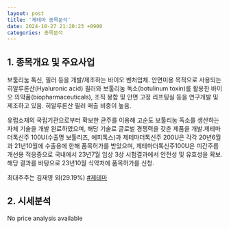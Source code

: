 ```yaml
---
layout: post
title: '제테마 종목분석'
date: 2024-10-27 21:20:23 +0900
categories: 종목분석
---
```


## 1. 종목개요 및 주요사업

보툴리눔 톡신, 필러 등을 개발/제조하는 바이오 벤처업체. 안면미용 목적으로 사용되는 히알루론산(Hyaluronic acid) 필러와 보툴리눔 독소(botulinum toxin)를 활용한 바이오 의약품(biopharmaceuticals), 조직 봉합 및 안면 고정 리프팅실 등을 연구개발 및 제조하고 있음. 히알루론산 필러 매출 비중이 높음.

유럽소재의 국립기관으로부터 확보한 균주를 이용해 고순도 보툴리눔 독소를 생산하는 자체 기술을 개발 완료하였으며, 해당 기술로 글로벌 경쟁력을 갖춘 제품을 개발.제테마더톡신주 100U(수출명 보툴리즈, 에피톡스)과 제테마더톡신주 200U은 각각 20년6월과 21년10월에 수출용에 한해 품목허가를 받았으며, 제테마더톡신주100U은 미간주름개선용 적응증으로 국내에서 23년7월 임상 3상 시험결과에서 안전성 및 유효성을 확보. 해당 결과를 바탕으로 23년10월 식약처에 품목허가를 신청.

최대주주는 김재영 외(29.19%)
[#제테마](#)

## 2. 시세분석

No price analysis available
